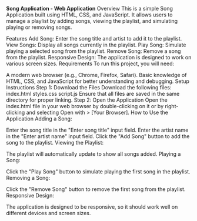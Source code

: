 **Song Application - Web Application**
Overview
This is a simple Song Application built using HTML, CSS, and JavaScript. It allows users to manage a playlist by adding songs, viewing the playlist, and simulating playing or removing songs.

Features
Add Song: Enter the song title and artist to add it to the playlist.
View Songs: Display all songs currently in the playlist.
Play Song: Simulate playing a selected song from the playlist.
Remove Song: Remove a song from the playlist.
Responsive Design: The application is designed to work on various screen sizes.
Requirements
To run this project, you will need:

A modern web browser (e.g., Chrome, Firefox, Safari).
Basic knowledge of HTML, CSS, and JavaScript for better understanding and debugging.
Setup Instructions
Step 1: Download the Files
Download the following files:
index.html
styles.css
script.js
Ensure that all files are saved in the same directory for proper linking.
Step 2: Open the Application
Open the index.html file in your web browser by double-clicking on it or by right-clicking and selecting Open with > [Your Browser].
How to Use the Application
Adding a Song:

Enter the song title in the "Enter song title" input field.
Enter the artist name in the "Enter artist name" input field.
Click the "Add Song" button to add the song to the playlist.
Viewing the Playlist:

The playlist will automatically update to show all songs added.
Playing a Song:

Click the "Play Song" button to simulate playing the first song in the playlist.
Removing a Song:

Click the "Remove Song" button to remove the first song from the playlist.
Responsive Design:

The application is designed to be responsive, so it should work well on different devices and screen sizes.
